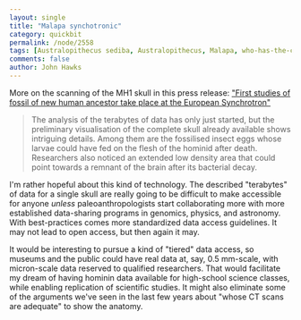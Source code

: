 ```yaml
---
layout: single 
title: "Malapa synchotronic" 
category: quickbit
permalink: /node/2558
tags: [Australopithecus sediba, Australopithecus, Malapa, who-has-the-ct, South Africa] 
comments: false 
author: John Hawks 
---
```


More on the scanning of the MH1 skull in this press release: <a href="http://www.eurekalert.org/pub_releases/2010-04/esrf-fso040810.php">"First studies of fossil of new human ancestor take place at the European Synchrotron"</a>

<blockquote>The analysis of the terabytes of data has only just started, but the preliminary visualisation of the complete skull already available shows intriguing details. Among them are the fossilised insect eggs whose larvae could have fed on the flesh of the hominid after death. Researchers also noticed an extended low density area that could point towards a remnant of the brain after its bacterial decay.</blockquote>

I'm rather hopeful about this kind of technology. The described "terabytes" of data for a single skull are really going to be difficult to make accessible for anyone <i>unless</i> paleoanthropologists start collaborating more with more established data-sharing programs in genomics, physics, and astronomy. With best-practices comes more standardized data access guidelines. It may not lead to open access, but then again it may. 

It would be interesting to pursue a kind of "tiered" data access, so museums and the public could have real data at, say, 0.5 mm-scale, with micron-scale data reserved to qualified researchers. That would facilitate my dream of having hominin data available for high-school science classes, while enabling replication of scientific studies. It might also eliminate some of the arguments we've seen in the last few years about "whose CT scans are adequate" to show the anatomy. 

